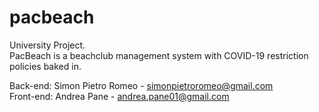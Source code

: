 # pacbeach
University Project.  
PacBeach is a beachclub management system with COVID-19 restriction policies baked in.

Back-end: Simon Pietro Romeo - simonpietroromeo@gmail.com  
Front-end: Andrea Pane - andrea.pane01@gmail.com
